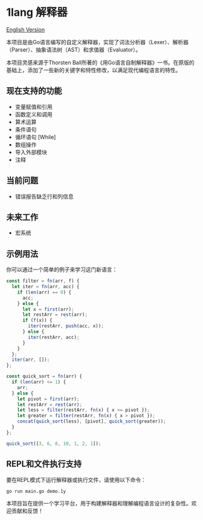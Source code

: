 # 1lang 解释器

[English Version](README.md)

本项目是由Go语言编写的自定义解释器，实现了词法分析器（Lexer）、解析器（Parser）、抽象语法树（AST）和求值器（Evaluator）。

本项目灵感来源于Thorsten Ball所著的《用Go语言自制解释器》一书。在原版的基础上，添加了一些新的关键字和特性修改，以满足现代编程语言的特性。

## 现在支持的功能
- 变量赋值和引用
- 函数定义和调用
- 算术运算
- 条件语句
- 循环语句 [While]
- 数组操作
- 导入外部模块
- 注释

## 当前问题
- 错误报告缺乏行和列信息

## 未来工作
- 宏系统

## 示例用法

你可以通过一个简单的例子来学习这门新语言：

```javascript
const filter = fn(arr, f) {
  let iter = fn(arr, acc) {
    if (len(arr) == 0) {
      acc;
    } else {
      let x = first(arr);
      let restArr = rest(arr);
      if (f(x)) {
        iter(restArr, push(acc, x));
      } else {
        iter(restArr, acc);
      }
    }
  };
  iter(arr, []);
};

const quick_sort = fn(arr) {
  if (len(arr) <= 1) {
    arr;
  } else {
    let pivot = first(arr);
    let restArr = rest(arr);
    let less = filter(restArr, fn(x) { x <= pivot });
    let greater = filter(restArr, fn(x) { x > pivot });
    concat(quick_sort(less), [pivot], quick_sort(greater));
  }
};

quick_sort([3, 6, 8, 10, 1, 2, 1]);
```

## REPL和文件执行支持

要在REPL模式下运行解释器或执行文件，请使用以下命令：

```bash
go run main.go demo.1y
```

本项目旨在提供一个学习平台，用于构建解释器和理解编程语言设计的复杂性。欢迎贡献和反馈！